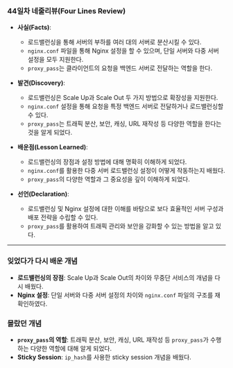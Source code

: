 ### **44일차 네줄리뷰(Four Lines Review)** ###

- **사실(Facts)**: 
  - 로드밸런싱을 통해 서버의 부하를 여러 대의 서버로 분산시킬 수 있다.
  - `nginx.conf` 파일을 통해 Nginx 설정을 할 수 있으며, 단일 서버와 다중 서버 설정을 모두 지원한다.
  - `proxy_pass`는 클라이언트의 요청을 백엔드 서버로 전달하는 역할을 한다.

- **발견(Discovery)**:
  - 로드밸런싱은 Scale Up과 Scale Out 두 가지 방법으로 확장성을 지원한다.
  - `nginx.conf` 설정을 통해 요청을 특정 백엔드 서버로 전달하거나 로드밸런싱할 수 있다.
  - `proxy_pass`는 트래픽 분산, 보안, 캐싱, URL 재작성 등 다양한 역할을 한다는 것을 알게 되었다.

- **배운점(Lesson Learned)**:
  - 로드밸런싱의 장점과 설정 방법에 대해 명확히 이해하게 되었다.
  - `nginx.conf`를 활용한 다중 서버 로드밸런싱 설정이 어떻게 작동하는지 배웠다.
  - `proxy_pass`의 다양한 역할과 그 중요성을 깊이 이해하게 되었다.

- **선언(Declaration)**:
  - 로드밸런싱 및 Nginx 설정에 대한 이해를 바탕으로 보다 효율적인 서버 구성과 배포 전략을 수립할 수 있다.
  - `proxy_pass`를 활용하여 트래픽 관리와 보안을 강화할 수 있는 방법을 알고 있다.

---

### 잊었다가 다시 배운 개념 ###

- **로드밸런싱의 장점**: Scale Up과 Scale Out의 차이와 무중단 서비스의 개념을 다시 배웠다.
- **Nginx 설정**: 단일 서버와 다중 서버 설정의 차이와 `nginx.conf` 파일의 구조를 재확인하였다.

### 몰랐던 개념 ###

- **`proxy_pass`의 역할**: 트래픽 분산, 보안, 캐싱, URL 재작성 등 `proxy_pass`가 수행하는 다양한 역할에 대해 알게 되었다.
- **Sticky Session**: `ip_hash`를 사용한 sticky session 개념을 배웠다.
